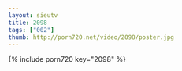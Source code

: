 ```yaml
--- 
layout: sieutv
title: 2098
tags: ["002"]
thumb: http://porn720.net/video/2098/poster.jpg
---
```

{% include porn720 key="2098" %} 
